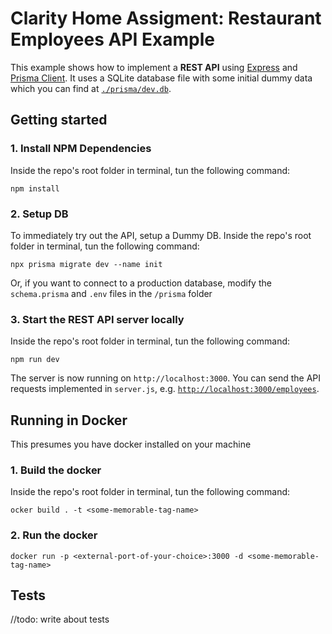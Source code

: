 # Clarity Home Assigment: Restaurant Employees API Example

This example shows how to implement a **REST API** using [Express](https://expressjs.com/) and [Prisma Client](https://www.prisma.io/docs/concepts/components/prisma-client). It uses a SQLite database file with some initial dummy data which you can find at [`./prisma/dev.db`](./prisma/dev.db).

## Getting started

### 1. Install NPM Dependencies

Inside the repo's root folder in terminal, tun the following command:

```
npm install
```

### 2. Setup DB

To immediately try out the API, setup a Dummy DB. Inside the repo's root folder in terminal, tun the following command:

```
npx prisma migrate dev --name init
```
Or, if you want to connect to a production database, modify the `schema.prisma` and `.env` files in the `/prisma` folder

### 3. Start the REST API server locally
Inside the repo's root folder in terminal, tun the following command:

```
npm run dev
```

The server is now running on `http://localhost:3000`. You can send the API requests implemented in `server.js`, e.g. [`http://localhost:3000/employees`](http://localhost:3000/employees).

## Running in Docker
This presumes you have docker installed on your machine

### 1. Build the docker
Inside the repo's root folder in terminal, tun the following command:
```
ocker build . -t <some-memorable-tag-name>
```

### 2. Run the docker

```
docker run -p <external-port-of-your-choice>:3000 -d <some-memorable-tag-name>
```

## Tests
//todo: write about tests
